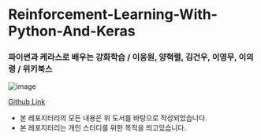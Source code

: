 # Reinforcement-Learning-With-Python-And-Keras
### 파이썬과 케라스로 배우는 강화학습 / 이웅원, 양혁렬, 김건우, 이영무, 이의령 / 위키북스 
![image](https://user-images.githubusercontent.com/68190553/129193358-ddfd4cfe-101f-4662-ae4f-feca0a844961.png)

[Github Link](https://github.com/rlcode/reinforcement-learning-kr-v2)
<br/>
- 본 레포지터리의 모든 내용은 위 도서를 바탕으로 작성되었습니다.
- 본 레포지터리는 개인 스터디를 위한 목적을 띄고있습니다.
